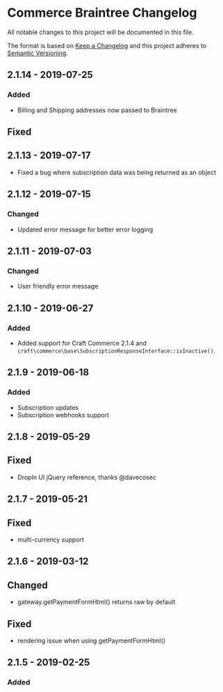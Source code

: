# Commerce Braintree Changelog

All notable changes to this project will be documented in this file.

The format is based on [Keep a Changelog](http://keepachangelog.com/) and this project adheres to [Semantic Versioning](http://semver.org/).

## 2.1.14 - 2019-07-25

### Added

-   Billing and Shipping addresses now passed to Braintree

## Fixed

## 2.1.13 - 2019-07-17

-   Fixed a bug where subscription data was being returned as an object

## 2.1.12 - 2019-07-15

### Changed

-   Updated error message for better error logging

## 2.1.11 - 2019-07-03

### Changed

-   User friendly error message

## 2.1.10 - 2019-06-27

### Added

-   Added support for Craft Commerce 2.1.4 and `craft\commerce\base\SubscriptionResponseInterface::isInactive()`.

## 2.1.9 - 2019-06-18

### Added

-   Subscription updates
-   Subscription webhooks support

## 2.1.8 - 2019-05-29

## Fixed

-   DropIn UI jQuery reference, thanks @davecosec

## 2.1.7 - 2019-05-21

## Fixed

-   multi-currency support

## 2.1.6 - 2019-03-12

## Changed

-   gateway.getPaymentFormHtml() returns raw by default

## Fixed

-   rendering issue when using getPaymentFormHtml()

## 2.1.5 - 2019-02-25

### Added
